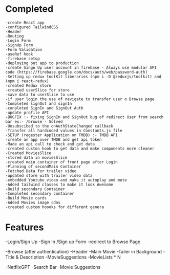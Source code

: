 # Completed
    -create React app
    -configured TailwindCSS
    -Header
    -Routing
    -Login Form
    -SignUp Form
    -Form Validation
    -useRef hook
    -firebase setup
    -deploying out app to production
    -create Singn Up user account in firebase - Always use modular API code (https://firebase.google.com/docs/auth/web/password-auth)
    -Setting up redux toolKit liberaries (npm i -D @reduxjs/toolkit) and (npm i react-redux)
    -created Redux store
    -created userSlice for store
    -save data to userSlice to use
    -if user login the use of navigate to transfer user o Browse page
    -Completed signOut and signIn
    -conpleted SignIn and SignOut Auth
    -update profile API 
    -BUGFIX :- fixing SignIn and SignOut bug of redirect User from search bar ex:- /browse - Solved
    -Unsubscibed to the onAuthStateChanged callback
    -Transfer all hardcoded values in Constants.js file
    -SETUP (regester Application on TMDB) :- TMDB API
    -create an app over TMDB and get api token
    -Made an api call to check and get data
    -created custon hook to get data and make components more cleaner
    -Created MoviesSlice
    -stored data in moviesSlice
    -created main container of front page after Login
    -Planning of secondMain Container
    -Fetched Data for trailer video
    -updated store with trailer video data
    -embedded Youtube video and make it autoplay and mute
    -Added tailwind classes to make it look Awesome
    -Build secondary Container
    -Completed secondary container 
    -Build Movie cards
    -Added Movies image cdns
    -created custom hoooks for different genera


    

# Features

-Login/Sign Up
    -Sign In /Sign up Form
    -redirect to Browse Page

-Browse (after authentication)
    -Header
    -Main Movie
        -Tailer in Background
        -Title & Description
        -MovieSuggestions
            -MovieLists * N

-NetflixGPT
    -Search Bar
    -Movie Suggestions